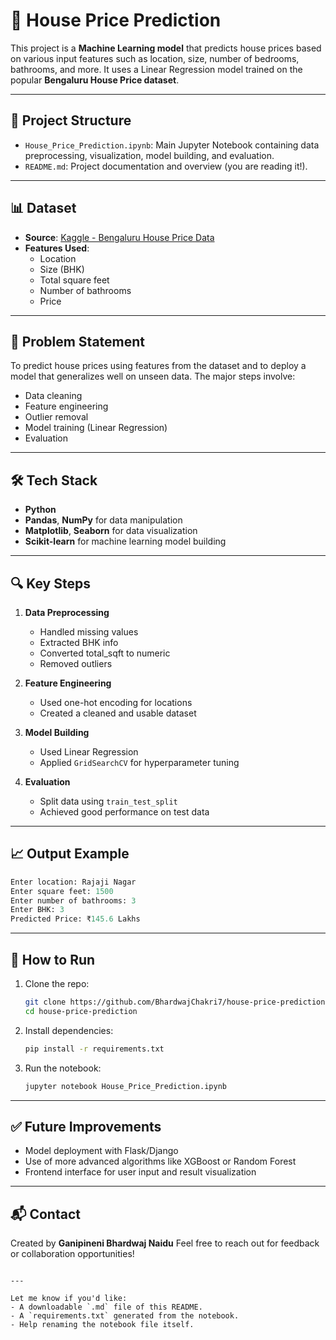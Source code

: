 
# 🏡 House Price Prediction

This project is a **Machine Learning model** that predicts house prices based on various input features such as location, size, number of bedrooms, bathrooms, and more. It uses a Linear Regression model trained on the popular **Bengaluru House Price dataset**.

---

## 📁 Project Structure

- `House_Price_Prediction.ipynb`: Main Jupyter Notebook containing data preprocessing, visualization, model building, and evaluation.
- `README.md`: Project documentation and overview (you are reading it!).

---

## 📊 Dataset

- **Source**: [Kaggle - Bengaluru House Price Data](https://www.kaggle.com/datasets/amitabhajoy/bengaluru-house-price-data)
- **Features Used**:
  - Location
  - Size (BHK)
  - Total square feet
  - Number of bathrooms
  - Price

---

## 📌 Problem Statement

To predict house prices using features from the dataset and to deploy a model that generalizes well on unseen data. The major steps involve:
- Data cleaning
- Feature engineering
- Outlier removal
- Model training (Linear Regression)
- Evaluation

---

## 🛠️ Tech Stack

- **Python**
- **Pandas**, **NumPy** for data manipulation
- **Matplotlib**, **Seaborn** for data visualization
- **Scikit-learn** for machine learning model building

---

## 🔍 Key Steps

1. **Data Preprocessing**
   - Handled missing values
   - Extracted BHK info
   - Converted total_sqft to numeric
   - Removed outliers

2. **Feature Engineering**
   - Used one-hot encoding for locations
   - Created a cleaned and usable dataset

3. **Model Building**
   - Used Linear Regression
   - Applied `GridSearchCV` for hyperparameter tuning

4. **Evaluation**
   - Split data using `train_test_split`
   - Achieved good performance on test data

---

## 📈 Output Example

```python
Enter location: Rajaji Nagar
Enter square feet: 1500
Enter number of bathrooms: 3
Enter BHK: 3
Predicted Price: ₹145.6 Lakhs
````

---

## 🚀 How to Run

1. Clone the repo:

   ```bash
   git clone https://github.com/BhardwajChakri7/house-price-prediction.git
   cd house-price-prediction
   ```

2. Install dependencies:

   ```bash
   pip install -r requirements.txt
   ```

3. Run the notebook:

   ```bash
   jupyter notebook House_Price_Prediction.ipynb
   ```

---

## ✅ Future Improvements

* Model deployment with Flask/Django
* Use of more advanced algorithms like XGBoost or Random Forest
* Frontend interface for user input and result visualization

---

## 📬 Contact

Created by **Ganipineni Bhardwaj Naidu**
Feel free to reach out for feedback or collaboration opportunities!

```

---

Let me know if you'd like:
- A downloadable `.md` file of this README.
- A `requirements.txt` generated from the notebook.
- Help renaming the notebook file itself.
```
